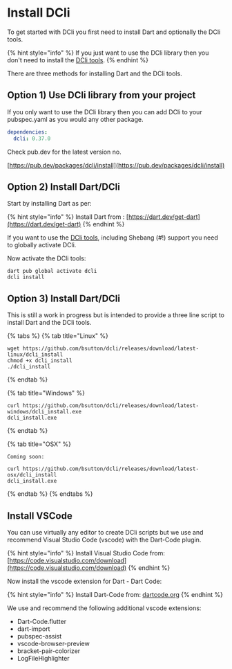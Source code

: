 # Install DCli

To get started with DCli you first need to install Dart and optionally the DCli tools.

{% hint style="info" %}
If you just want to use the DCli library then you don't need to install the [DCli tools](dcli-tools-1/dcli-tools.md).
{% endhint %}

There are three methods for installing Dart and the DCli tools.

## Option 1\) Use DCli library from your project 

If you only want to use the DCli library then you can add DCli to your pubspec.yaml as you would any other package.

```yaml
dependencies:
  dcli: 0.37.0
```

Check pub.dev for the latest version no.

[https://pub.dev/packages/dcli/install](https://pub.dev/packages/dcli/install)

## Option 2\) Install Dart/DCli 

Start by installing Dart as per:

{% hint style="info" %}
Install Dart from : [https://dart.dev/get-dart](https://dart.dev/get-dart)
{% endhint %}

If you want to use the [DCli tools](dcli-tools-1/dcli-tools.md), including Shebang \(\#!\) support you need to globally activate DCli.

Now activate the DCli tools:

```text
dart pub global activate dcli
dcli install
```

## Option 3\) Install Dart/DCli 

This is still a work in progress but is intended to provide a three line script to install Dart and the DCli tools.

{% tabs %}
{% tab title="Linux" %}
```text
wget https://github.com/bsutton/dcli/releases/download/latest-linux/dcli_install
chmod +x dcli_install
./dcli_install
```
{% endtab %}

{% tab title="Windows" %}
```text
curl https://github.com/bsutton/dcli/releases/download/latest-windows/dcli_install.exe
dcli_install.exe
```
{% endtab %}

{% tab title="OSX" %}
```text
Coming soon:

curl https://github.com/bsutton/dcli/releases/download/latest-osx/dcli_install
dcli_install.exe
```
{% endtab %}
{% endtabs %}

## Install VSCode

You can use virtually any editor to create DCli scripts but we use and recommend Visual Studio Code \(vscode\) with the Dart-Code plugin.

{% hint style="info" %}
Install Visual Studio Code from: [https://code.visualstudio.com/download](https://code.visualstudio.com/download)
{% endhint %}

Now install the vscode extension for Dart - Dart Code:

{% hint style="info" %}
Install Dart-Code from: [dartcode.org](https://dartcode.org/#:~:text=You%20must%20have%20the%20VS,and%20debugger%20for%20VS%20Code.)
{% endhint %}

We use and recommend the following additional vscode extensions:

* Dart-Code.flutter
* dart-import
* pubspec-assist
* vscode-browser-preview
* bracket-pair-colorizer
* LogFileHighlighter

